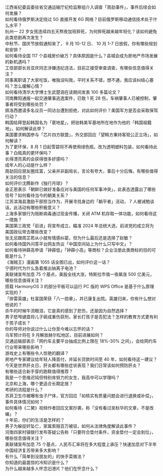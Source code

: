 江西省纪委监委驻省交通运输厅纪检监察组介入调查「周劼事件」，事件后续会如何发展？  
如何看待俄罗斯决定绕过 5G 直接开发 6G 网络？目前俄罗斯移动通信技术处于什么水平？  
杭州一 22 岁女孩连续四五天熬夜加班猝死，为何猝死越来越年轻化？该如何避免此类悲剧再次发生？  
中秋节、国庆节放假通知来了， 9 月 10-12 日、 10 月 1-7 日放假，你有哪些规划和安排？  
如何看待全国 117 个县城房价破万？具体原因是什么？县城会成为房地产市场发展的新机遇吗？  
工信部部长肖亚庆同志涉嫌违纪违法，目前正接受审查调查，有哪些信息值得关注？  
同事离职请了大家吃饭，唯独没叫我，平时关系不错，想不通，我应该纠结心塞吗？怎么缓解心情？  
如何看待清华大学博士生武楚涵在读期间发表 100 多篇论文？  
河南舞阳通报一起交通肇事逃逸案件，已致 1 死 28 伤，车祸肇事人已被控制，肇事者将受到哪些处罚？  
佩洛西邀请多名议员一同访台遭到拒绝，对此如何评价？美国军方是否会采取保驾行动？  
韩国给拜登起韩国名为「裵地星」，把驻韩美军基地所在地作为他的「韩国祖籍地」，如何解读此举？  
美国要求韩国参与「芯片四方联盟」，外交部回应「望韩方秉持客观公正立场」，如何解读？  
为了更环保，8 月 1 日起雪碧将不再使用绿色瓶，改为透明塑料包装，如何看待此事？白瓶真的更环保吗？  
长得漂亮真的会获得很多好感吗？  
成年人的心动是什么样？  
周劼回应朋友圈炫富，父亲并非副局长，言论有夸大，事后十分后悔，有哪些值得关注的信息？  
如何评价沈腾新作《独行月球》？  
金正恩表示「朝鲜已做好准备应对与美国的任何军事冲突」，此表态透露出了哪些信号？如何看待当今的朝美关系？  
江苏滨海县激励干部担当作为，开展寻找身边的「躺平者」活动， 7 人被诫勉谈话，此活动有哪些积极意义？  
上海多家银行为阻断病毒通过现金传播，关闭 ATM 机存取一体功能，如何看待这一措施？  
美国第三政党「前进」将宣布成立，瞄准 2024 年总统大选，前进党的成立将为美国政坛带去哪些改变？  
张无忌跟周芷若从小就有情感纠葛，但为什么最后还是选择了赵敏？  
如何看待国外问答平台网友热议「中国空间站上为什么只写中文」？  
如何看待钟薛高申请「钟薛低」「钟薛小高」等商标？企业注册此类商标的目的可能是什么？  
《海贼王》漫画第 1055 话全图已出，如何评价这一话？  
宁德时代为什么急着推出钠离子电池？  
美联储宣布加息 75 个基点，美股全线大涨，特斯拉市值一夜飙涨 500 亿美元，哪些信息值得关注？  
搭载 HarmonyOS 3 的部分平板可以运行 PC 版的 WPS Office 是基于什么原理实现的？  
「排雷英雄」杜富国荣获「八一勋章」，并已康复出院。英雄归来，你有什么想对他说的？  
杀牛的时候牛流眼泪，它是真的感到了悲伤，还是因为自然选择？  
男子怒甩键盘将儿子砸成重伤获刑，家长打孩子是否犯法？怎样的教育方式更有利于孩子成长？  
你的导师对你说过什么让你至今难以忘怀的话？  
乌军预计将在 9 月解放赫尔松地区，目前进展如何？  
交通运输部表示「网约车主要平台抽成比例上限在 18%-30% 之间」，会给网约车行业带来哪些影响？  
游戏史上有哪些令人惊艳的翻译？  
房地产专家建议给年轻人降首付，并延长贷款时间至 40 年，如何看待这一建议？  
今天是世界肝炎日，肝炎都有哪些症状表现？我们日常该如何预防肝炎？  
有哪些适合新手穿的跑鞋值得推荐？  
我是一个思维迟钝但特别肯努力的女生，我高中可以学理吗？  
北京和上海，哪个更适合长期定居？  
考研的流程是什么？  
苏菲卫生巾被曝有虫子尸体，官方回应「如核实有质量问题会进行退换或补偿」，事件具体情况如何？  
如何看待《二舅》视频作者回应文案抄袭，称「没有看过吴标华的文章，不是改编」？  
十年前，你们的生活是怎样的？  
男子为躲捉奸坠亡，家属索赔百万被驳，如何从法律角度解读此事件？  
河南四家村镇银行发布答疑公告称「只要符合垫付条件，资金垫付一定会到位」，哪些信息值得关注？  
美联储宣布加息 75 个基点，人民币汇率将在多大程度上承压？快速加息对下半年中国经济复苏带来多大影响？  
有什么「简单到没朋友的」的快手菜做法？  
你知道的最震惊的冷知识是什么？  
为什么越来越多人怀念旧港片？他们在怀念什么？  
